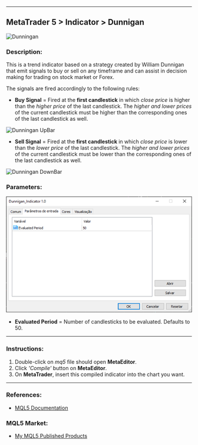 ----
## MetaTrader 5 > Indicator > Dunnigan
![Dunningan](img/dunnigan.png)

### Description:
This is a trend indicator based on a strategy created by William Dunnigan that emit signals to buy or sell on any timeframe and can assist in decision making for trading on stock market or Forex.

The signals are fired accordingly to the following rules:

* **Buy Signal** = Fired at the **first candlestick** in which *close price* is higher than the *higher price* of the last candlestick. The *higher and lower prices* of the current candlestick must be higher than the corresponding ones of the last candlestick as well.

![Dunningan UpBar](img/dunnigan-upbar.png)

* **Sell Signal** = Fired at the **first candlestick** in which *close price* is lower than the *lower price* of the last candlestick. The *higher and lower prices* of the current candlestick must be lower than the corresponding ones of the last candlestick as well.

![Dunningan DownBar](img/dunnigan-downbar.png)

### Parameters:
![Dunningan Parameters](img/dunnigan-param.png)

* **Evaluated Period** = Number of candlesticks to be evaluated. Defaults to 50.

----
### Instructions:
1. Double-click on *mq5* file should open **MetaEditor**.
2. Click *'Compile'* button on **MetaEditor**.
3. On **MetaTrader**, insert this compiled indicator into the chart you want.

----
### References:
* [MQL5 Documentation](https://www.mql5.com/en/docs)

### MQL5 Market:
* [My MQL5 Published Products](https://www.mql5.com/en/users/leonardo_splinter/seller)